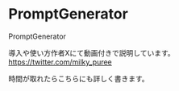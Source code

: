 # PromptGenerator
PromptGenerator

導入や使い方作者Xにて動画付きで説明しています。
https://twitter.com/milky_puree

時間が取れたらこちらにも詳しく書きます。
